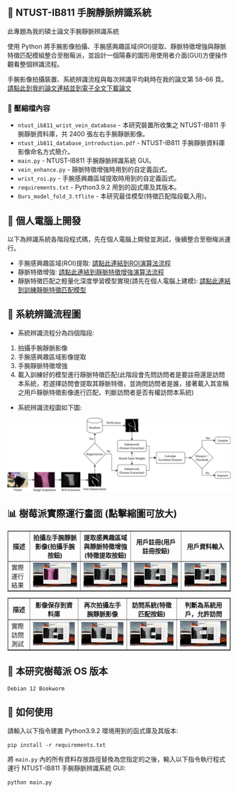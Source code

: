 ## 📝 NTUST-IB811 手腕靜脈辨識系統
此專題為我的碩士論文手腕靜脈辨識系統

使用 Python 將手腕影像拍攝、手腕感興趣區域(ROI)提取、靜脈特徵增強與靜脈特徵匹配模組整合至樹莓派，並設計一個陽春的圖形用使用者介面(GUI)方便操作觀看整個辨識流程。

手腕影像拍攝裝置、系統辨識流程與每次辨識平均耗時在我的論文第 58-66 頁。[請點此到我的論文連結並到電子全文下載論文](https://etheses.lib.ntust.edu.tw/thesis/detail/2b733280676d7c87e0445313c40a9b74/?seq=2#)

### 📁 壓縮檔內容
- `ntust_ib811_wrist_vein_database` - 本研究裝置所收集之 NTUST-IB811 手腕靜脈資料庫，共 2400 張左右手腕靜脈影像。
- `ntust_ib811_database_introduction.pdf` - NTUST-IB811 手腕靜脈資料庫影像命名方式簡介。
- `main.py` - NTUST-IB811 手腕靜脈辨識系統 GUI。
- `vein_enhance.py` - 靜脈特徵增強時用到的自定義函式。
- `wrist_roi.py` - 手腕感興趣區域提取時用到的自定義函式。
- `requirements.txt` - Python3.9.2 用到的函式庫及其版本。
- `Ours_model_fold_3.tflite` - 本研究最佳模型(特徵匹配階段載入用)。

## 🔗 個人電腦上開發
以下為辨識系統各階段程式碼，先在個人電腦上開發並測試，後續整合至樹梅派運行。
- 手腕感興趣區域(ROI)提取: [請點此連結到ROI演算法流程](https://github.com/Pathfinder1996/wrist-roi-extraction)
- 靜脈特徵增強: [請點此連結到靜脈特徵增強演算法流程](https://github.com/Pathfinder1996/biometric-vein-enhancement)
- 靜脈特徵匹配之輕量化深度學習模型實現(請先在個人電腦上建模): [請點此連結到訓練靜脈特徵匹配模型](https://github.com/Pathfinder1996/lightweight-hybrid-siamese-neural-network)

## 🔧 系統辨識流程圖
- 系統辨識流程分為四個階段:
1. 拍攝手腕靜脈影像
2. 手腕感興趣區域影像提取
3. 手腕靜脈特徵增強
4. 載入訓練好的模型進行靜脈特徵匹配(此階段會先問訪問者是要註冊還是訪問本系統，若選擇訪問會提取其靜脈特徵，並詢問訪問者是誰，接著載入其宣稱之用戶靜脈特徵影像進行匹配，判斷訪問者是否有權訪問本系統)

- 系統辨識流程圖如下圖:

![系統辨識流程](image/1.svg)

## 📊 樹莓派實際運行畫面 (點擊縮圖可放大)
<table border="1" cellspacing="0" cellpadding="6">
  <tr>
    <th>描述</th>
    <th>拍攝左手腕靜脈影像(拍攝手腕按鈕)</th>
    <th>提取感興趣區域與靜脈特徵增強(特徵提取按鈕)</th>
    <th>用戶註冊(用戶註冊按鈕)</th>
    <th>用戶資料輸入</th>
  </tr>
  <tr>
    <td>實際運行結果</td>
    <td><img src="image/1.png" width="300"/></td>
    <td><img src="image/2.png" width="300"/></td>
    <td><img src="image/3.png" width="300"/></td>
    <td><img src="image/4.png" width="300"/></td>
  </tr>
</table>

<table border="1" cellspacing="0" cellpadding="6">
  <tr>
    <th>描述</th>
    <th>影像保存到資料庫</th>
    <th>再次拍攝左手腕靜脈影像</th>
    <th>訪問系統(特徵匹配按鈕)</th>
    <th>判斷為系統用戶，允許訪問</th>
  </tr>
  <tr>
    <td>實際訪問測試</td>
    <td><img src="image/5.png" width="300"/></td>
    <td><img src="image/6.png" width="300"/></td>
    <td><img src="image/7.png" width="300"/></td>
    <td><img src="image/8.png" width="300"/></td>
  </tr>
</table>

## 🔧 本研究樹莓派 OS 版本
```
Debian 12 Bookworm
```

## 🚀 如何使用
請輸入以下指令建置 Python3.9.2 環境用到的函式庫及其版本:
```
pip install -r requirements.txt
```
將 `main.py` 內的所有資料存放路徑替換為您指定的之後，輸入以下指令執行程式運行 NTUST-IB811 手腕靜脈辨識系統 GUI:
```
python main.py
```

